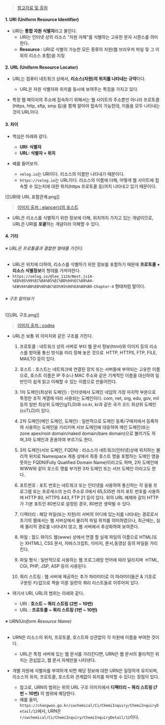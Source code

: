 
> [참고자료 및 출처](https://www.elancer.co.kr/blog/view?seq=74)
#### 1. URI (Uniform Resource Identifier)

 - URI는 **통합 자원 식별자**라고 불린다. 
	 - URI는 인터넷 상의 리소스 "자원 자체"를 식별하는 고유한 문자 시퀀스를 의미한다.
	 - **Resource** : URI로 식별이 가능한 모든 종류의 자원(웹 브라우저 파일 및 그 이외의 리소스 포함)을 지칭


#### 2. URL (Uniform Resource Locator)

 - URL는 컴퓨터 네트워크 상에서, **리소스(자원)의 위치를 나타내는 규약**이다.
	 - URL은 자원 식별자와 위치를 동시에 보여주는 특징을 가지고 있다.

- 특정 웹 페이지의 주소에 접속하기 위해서는 웹 사이트의 주소뿐만 아니라 프로토콜(https, http, sftp, smp 등)을 함께 알아야 접속이 가능한데, 이들을 모두 나타내는 것이 URL이다.


#### 3. 차이

- 핵심은 아래와 같다.
	- **URI: 식별자**
	- **URL: 식별자 + 위치**

- 예를 들어보자.
	- `velog.io`는 URI이다. 리소스의 이름만 나타내기 때문이다.
	- `https://velog.io`는 URL이다. 리소스의 이름에 더해, 어떻게 웹 사이트에 접속할 수 있는지에 대한 위치(https 프로토콜 등)까지 나타내고 있기 때문이다.


![[URI와 URL 포함관계.png]]
> [이미지 출처 : elancer님의 포스트](https://www.elancer.co.kr/blog/view?seq=74)

- URL은 리소스를 식별하기 위한 정보에 더해, 위치까지 가지고 있는 개념이므로, URL은 URI를 **포괄**하는 개념이라 이해할 수 있다.


#### 4. 기타

###### ※ URL은 프로톨콜과 결합한 형태를 가진다.
- URL은 위치에 더하여, 리소스를 식별하기 위한 정보를 포함하기 때문에 **프로토콜 + 리소스 식별정보**의 형태를 가져야한다.
- `https://velog.io/@lee_1124/Next.js14-%ED%95%99%EC%8A%B5%EC%BD%94%EC%8A%A4-%EB%94%B0%EB%9D%BC%ED%95%98%EA%B8%B0-Chapter-4` 형태처럼 말이다.


###### ※ 구조 알아보기
![[URL 구조.png]]
> [이미지 출처 : codns](http://www.codns.com/b/B05-246)

- URL은 보통 위 이미지와 같은 구조를 가진다.
	1. 프로토콜 : 네트워크 상의 서버로 부터 웹 문서 정보(html)와 이미지 등의 리소스를 받아올 통신 방식을 미리 정해 놓은 것으로  HTTP, HTTPS, FTP, FILE, MAILTO 등이 있다.
	
	2. 호스트 : 호스트는 네트워크에 연결된 장치 또는 서버들에 부여되는 고유한 이름으로, 호스트 이름은 IP 주소나 MAC 주소와 같은 기계적인 이름을 대신하여 일반인이 쉽게 읽고 이해할 수 있는 이름으로 만들어진다.
	
	3. 1차 도메인(최상위 도메인) : 인터넷에서 도메인 네임의 가장 마지막 부분으로 특정한 조직 계열에 따라 사용되는 도메인이다. com, net, org, edu, gov, mil등의 일반 최상위 도메인(gTLD)와 co.kr, kr과 같은 국가 코드 최상위 도메인(ccTLD)이 있다.
	
	4. 2차 도메인(메인 도메인, 도메인) : 일반적으로 도메인 둥록/구매처에서 등록하여 사용하는 도메인을 가리키며 서브 도메인에 대응하여 메인 도메인(또는 zone apex/root domain/naked domain/bare domain)으로 불리기도 하며,3차 도메인과 혼용하여 부르기도 한다.
	
	5. 3차 도메인(서브 도메인, FQDN) : 리소스가 네트워크(인터넷)상에 위치하는 물리적 위치로 Namespace 계층 상에서 최종 호스트 명을 포함하는 도메인 명을 뜻하는 FQDN(Fully Qualified Domain Name)이라고도 하며, 2차 도메인에 WWW와 같이 호스트 명를 부가한 3차 도메인 또는 서브 도메인 이라고도 한다.
	
	6. 포트번호 : 포트 번호는 네트워크 또는 인터넷을 사용하여 통신하는 각 응용 프로그램 또는 프로세스의 논리 주소로 0에서 65,535번 까지 포트 번호를 사용하며 HTTP 80, HTTPS 443, FTP 21 등이 있다. 위의 URL 예제와 같이 HTTP가 기본 포트인 80번으로 설정된 경우, 80번은 생략될 수 있다.
	
	7. 디렉터리 : 해당 파일(또는 자원)이 서버의 어디에 있는지를 나타내는 경로로서 초기의 웹에서는 웹 서버상에서 물리적 파일 위치를 의미하였으나, 최근에는, 실제 물리적 경로를 나타내지 않고, 웹 서버에서 추상화하여 보여준다.
	 
	8. 파일 : 월드 와이드 웹(www) 상에서 연결 할 실제 파일의 이름으로 HTML(또는 XHTML), CSS 문서, 자바스크립트, 이미지, 문서,동영상 등의 파일을 가리킨다.
	
	9. 파일 형식 : 일반적으로 사용하는 웹 프로그래밍 언어에 따라 달라지며  HTML, CGI, PHP, JSP, ASP 등이 사용된다.
	
	10. 쿼리 스트링 : 웹 서버에 제공하는 추가 파라미터로 이 파라미터들은 & 기호로 구분된 키/값으로 짝을 이룬 일련의 쿼리 리스트들로 이루어져 있다.

- 여기서 URI, URL의 범위는 아래와 같다.
	- URI : **호스트 ~ 쿼리 스트링 (2번 ~ 10번)**
	- URL : **프로토콜 ~ 쿼리 스트링 (1번 ~ 10번)**

###### ※ URN(Uniform Resource Name)
- URN은 리소스의 위치, 프로토콜, 호스트와 상관없이 각 자원에 이름을 부여한 것이다.
	- URL은 특정 서버에 있는 웹 문서를 가리킨다면, URN은 웹 문서의 물리적인 위치는 관심없고, 웹 문서 자체만을 나타낸다.
	
- 개별 자원에 식별자를 부여하게 되면 해당 정보에 대한 URN은 일정하게 유지되며, 리소스의 위치, 프로토콜, 호스트와 관계없이 위치를 파악할 수 있다는 장점이 있다.
	- 참고로, URN의 범위는 위의 URL 구조 이미지에서 **디렉터리 ~ 쿼리 스트링 (7번 ~ 10번)** 의 범위에 해당한다.
	- 예를 들어, `https://changwon.go.kr/cwchemical/Ci/ChemiInquiry/ChemiInquiryDetail/12`에서, URN은 `r/cwchemical/Ci/ChemiInquiry/ChemiInquiryDetail/12`이다.